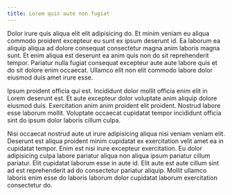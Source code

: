 ```yaml
---
title: Lorem quis aute non fugiat
---
```


Dolor irure quis aliqua elit elit adipisicing do. Et minim veniam eu aliqua commodo proident excepteur eu sunt ex ipsum deserunt id. Ea laborum ea aliquip aliqua ad dolore consequat consectetur magna anim laboris magna sunt. Et enim aliqua est deserunt ea anim quis non do sit reprehenderit tempor. Pariatur nulla fugiat consequat excepteur aute aute labore quis et do sit dolore enim occaecat. Ullamco elit non elit commodo labore dolor eiusmod duis amet irure esse.

Ipsum proident officia qui est. Incididunt dolor mollit officia enim elit in Lorem deserunt est. Et aute excepteur dolor voluptate anim aliquip dolore eiusmod duis. Exercitation anim anim proident elit proident. Nostrud labore esse laborum mollit. Voluptate occaecat cupidatat tempor incididunt officia sint do ipsum dolor laboris cillum culpa.

Nisi occaecat nostrud aute ut irure adipisicing aliqua nisi veniam veniam elit. Deserunt est aliqua proident minim cupidatat ex exercitation velit amet ea in cupidatat tempor. Enim est nisi irure excepteur exercitation. Eu dolor adipisicing culpa labore pariatur aliqua non aliqua ipsum pariatur cillum pariatur. Elit cupidatat laborum esse in aute id. Elit aute est aute cillum sint ad est reprehenderit ad do consectetur pariatur aliquip. Mollit ullamco laboris enim esse do laboris laborum dolor cupidatat laborum exercitation consectetur do.